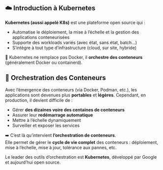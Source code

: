 ## ☁️ Introduction à Kubernetes

**Kubernetes (aussi appelé K8s)** est une plateforme open source qui :
- Automatise le déploiement, la mise à l’échelle et la gestion des applications conteneurisées
- Supporte des workloads variés (avec état, sans état, batch…)
- S’intègre à tout type d’infrastructure (cloud, sur site, hybride)

🔧 Kubernetes ne remplace pas Docker, il **orchestre des conteneurs** (généralement Docker ou containerd).

## 🧭 Orchestration des Conteneurs

Avec l’émergence des conteneurs (via Docker, Podman, etc.), les applications sont devenues plus **portables** et **légères**. Cependant, en production, il devient difficile de :
- Gérer **des dizaines voire des centaines de conteneurs**
- Assurer leur **redémarrage automatique**
- Mettre à l’échelle dynamiquement
- Surveiller et exposer les services

➡️ C’est là qu’intervient **l’orchestration de conteneurs**.  
Elle permet de gérer le **cycle de vie complet** des conteneurs : déploiement, mise à l’échelle, mise à jour, tolérance aux pannes, etc.

Le leader des outils d’orchestration est **Kubernetes**, développé par Google et aujourd’hui open source.

